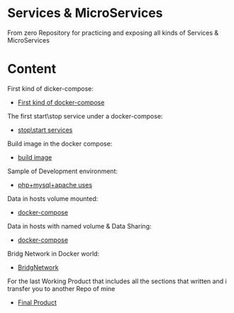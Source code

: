 # Services & MicroServices
From zero Repository for practicing and exposing all kinds of Services & MicroServices

# Content
First kind of dicker-compose:
* [First kind of docker-compose](https://github.com/yardenivry/ServicesAndMicroServices/tree/main/First-Docker-Compose)

The first start\stop service under a docker-compose:
* [stop\start services](https://github.com/yardenivry/ServicesAndMicroServices/tree/main/Start%26Stop-Services)

Build image in the docker compose:
* [build image](https://github.com/yardenivry/ServicesAndMicroServices/tree/main/Build-Image-Docker-compose)

Sample of Development environment:
* [php+mysql+apache uses](https://github.com/yardenivry/ServicesAndMicroServices/tree/main/Sample-of-Development-Environment%20-(php))

Data in hosts volume mounted:
* [docker-compose](https://github.com/yardenivry/ServicesAndMicroServices/tree/main/Data-in-host-volume-mounted-dirs%20)

Data in hosts with named volume & Data Sharing:
* [docker-compose](https://github.com/yardenivry/ServicesAndMicroServices/tree/main/Data-in-Named-Volumes%26DataSharing)

Bridg Network in Docker world:
* [BridgNetwork](https://github.com/yardenivry/ServicesAndMicroServices/tree/main/Bridge-Network-in-Docker)

For the last Working Product that includes all the sections that written and i transfer you to another Repo of mine
* [Final Product](https://github.com/yardenivry/Wordpress_mySQL-with-docker-compose)
